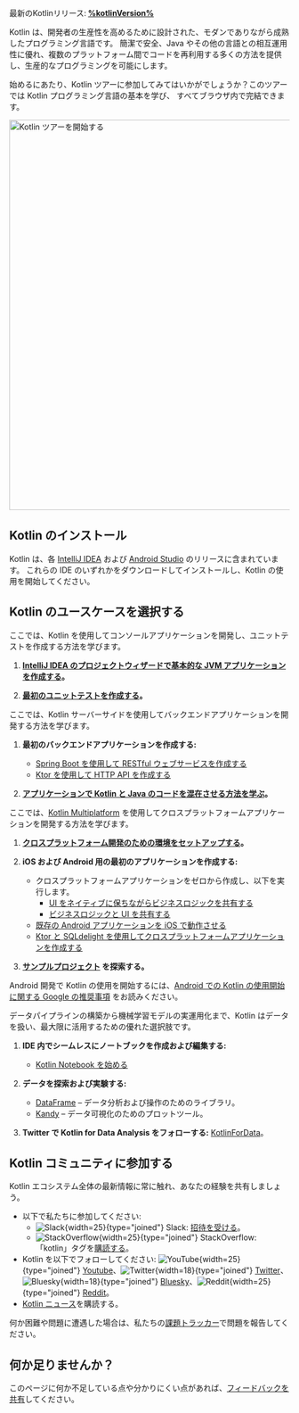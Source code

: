 [//]: # (title: Kotlin の使用を開始する)

<tldr>
<p>最新のKotlinリリース:<b> <a href="%kotlinLatestWhatsnew%">%kotlinVersion%</a></b></p>
</tldr>

Kotlin は、開発者の生産性を高めるために設計された、モダンでありながら成熟したプログラミング言語です。
簡潔で安全、Java やその他の言語との相互運用性に優れ、複数のプラットフォーム間でコードを再利用する多くの方法を提供し、生産的なプログラミングを可能にします。

始めるにあたり、Kotlin ツアーに参加してみてはいかがでしょうか？このツアーでは Kotlin プログラミング言語の基本を学び、
すべてブラウザ内で完結できます。

<a href="kotlin-tour-welcome.md"><img src="start-kotlin-tour.svg" width="700" alt="Kotlin ツアーを開始する" style="block"/></a>

## Kotlin のインストール

Kotlin は、各 [IntelliJ IDEA](https://www.jetbrains.com/idea/download/) および [Android Studio](https://developer.android.com/studio) のリリースに含まれています。
これらの IDE のいずれかをダウンロードしてインストールし、Kotlin の使用を開始してください。

## Kotlin のユースケースを選択する
 
<tabs>

<tab id="console" title="コンソール">

ここでは、Kotlin を使用してコンソールアプリケーションを開発し、ユニットテストを作成する方法を学びます。

1. **[IntelliJ IDEA のプロジェクトウィザードで基本的な JVM アプリケーションを作成する](jvm-get-started.md)。**

2. **[最初のユニットテストを作成する](jvm-test-using-junit.md)。**

</tab>

<tab id="backend" title="バックエンド">

ここでは、Kotlin サーバーサイドを使用してバックエンドアプリケーションを開発する方法を学びます。

1. **最初のバックエンドアプリケーションを作成する:**

     * [Spring Boot を使用して RESTful ウェブサービスを作成する](jvm-get-started-spring-boot.md)
     * [Ktor を使用して HTTP API を作成する](https://ktor.io/docs/creating-http-apis.html)

2. **[アプリケーションで Kotlin と Java のコードを混在させる方法を学ぶ](mixing-java-kotlin-intellij.md)。**

</tab>

<tab id="cross-platform-mobile" title="クロスプラットフォーム">

ここでは、[Kotlin Multiplatform](https://www.jetbrains.com/help/kotlin-multiplatform-dev/get-started.html) を使用してクロスプラットフォームアプリケーションを開発する方法を学びます。

1. **[クロスプラットフォーム開発のための環境をセットアップする](https://www.jetbrains.com/help/kotlin-multiplatform-dev/quickstart.html)。**

2. **iOS および Android 用の最初のアプリケーションを作成する:**

   * クロスプラットフォームアプリケーションをゼロから作成し、以下を実行します。
     * [UI をネイティブに保ちながらビジネスロジックを共有する](https://www.jetbrains.com/help/kotlin-multiplatform-dev/multiplatform-create-first-app.html)
     * [ビジネスロジックと UI を共有する](https://www.jetbrains.com/help/kotlin-multiplatform-dev/compose-multiplatform-create-first-app.html)
   * [既存の Android アプリケーションを iOS で動作させる](https://www.jetbrains.com/help/kotlin-multiplatform-dev/multiplatform-integrate-in-existing-app.html)
   * [Ktor と SQLdelight を使用してクロスプラットフォームアプリケーションを作成する](https://www.jetbrains.com/help/kotlin-multiplatform-dev/multiplatform-ktor-sqldelight.html)

3. **[サンプルプロジェクト](https://www.jetbrains.com/help/kotlin-multiplatform-dev/multiplatform-samples.html) を探索する。**

</tab>

<tab id="android" title="Android">

Android 開発で Kotlin の使用を開始するには、[Android での Kotlin の使用開始に関する Google の推奨事項](https://developer.android.com/kotlin/get-started) をお読みください。

</tab>

<tab id="data-analysis" title="データ分析">

データパイプラインの構築から機械学習モデルの実運用化まで、Kotlin はデータを扱い、最大限に活用するための優れた選択肢です。

1. **IDE 内でシームレスにノートブックを作成および編集する:**

   * [Kotlin Notebook を始める](get-started-with-kotlin-notebooks.md)

2. **データを探索および実験する:**

   * [DataFrame](https://kotlin.github.io/dataframe/overview.html) – データ分析および操作のためのライブラリ。
   * [Kandy](https://kotlin.github.io/kandy/welcome.html) – データ可視化のためのプロットツール。

3. **Twitter で Kotlin for Data Analysis をフォローする:** [KotlinForData](http://twitter.com/KotlinForData)。

</tab>

</tabs>

## Kotlin コミュニティに参加する

Kotlin エコシステム全体の最新情報に常に触れ、あなたの経験を共有しましょう。

* 以下で私たちに参加してください:
  * ![Slack](slack.svg){width=25}{type="joined"} Slack: [招待を受ける](https://surveys.jetbrains.com/s3/kotlin-slack-sign-up)。
  * ![StackOverflow](stackoverflow.svg){width=25}{type="joined"} StackOverflow: 「kotlin」タグを[購読する](https://stackoverflow.com/questions/tagged/kotlin)。
* Kotlin を以下でフォローしてください: ![YouTube](youtube.svg){width=25}{type="joined"} [Youtube](https://www.youtube.com/channel/UCP7uiEZIqci43m22KDl0sNw)、![Twitter](twitter.svg){width=18}{type="joined"} [Twitter](https://twitter.com/kotlin)、![Bluesky](bsky.svg){width=18}{type="joined"} [Bluesky](https://bsky.app/profile/kotlinlang.org)、![Reddit](reddit.svg){width=25}{type="joined"} [Reddit](https://www.reddit.com/r/Kotlin/)。
* [Kotlin ニュース](https://info.jetbrains.com/kotlin-communication-center.html)を購読する。

何か困難や問題に遭遇した場合は、私たちの[課題トラッカー](https://youtrack.jetbrains.com/issues/KT)で問題を報告してください。

## 何か足りませんか？

このページに何か不足している点や分かりにくい点があれば、[フィードバックを共有](https://surveys.hotjar.com/d82e82b0-00d9-44a7-b793-0611bf6189df)してください。